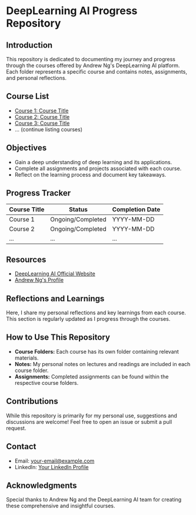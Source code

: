 
# DeepLearning AI Progress Repository

## Introduction

This repository is dedicated to documenting my journey and progress through the courses offered by Andrew Ng's DeepLearning AI platform. Each folder represents a specific course and contains notes, assignments, and personal reflections.

## Course List

- [Course 1: Course Title](link-to-course-1-folder)
- [Course 2: Course Title](link-to-course-2-folder)
- [Course 3: Course Title](link-to-course-3-folder)
- ... (continue listing courses)

## Objectives

- Gain a deep understanding of deep learning and its applications.
- Complete all assignments and projects associated with each course.
- Reflect on the learning process and document key takeaways.

## Progress Tracker

| Course Title | Status            | Completion Date |
| ------------ | ----------------- | --------------- |
| Course 1     | Ongoing/Completed | YYYY-MM-DD      |
| Course 2     | Ongoing/Completed | YYYY-MM-DD      |
| ...          | ...               | ...             |

## Resources

- [DeepLearning AI Official Website](https://www.deeplearning.ai/)
- [Andrew Ng&#39;s Profile](https://www.coursera.org/instructor/andrewng)

## Reflections and Learnings

Here, I share my personal reflections and key learnings from each course. This section is regularly updated as I progress through the courses.

## How to Use This Repository

- **Course Folders:** Each course has its own folder containing relevant materials.
- **Notes:** My personal notes on lectures and readings are included in each course folder.
- **Assignments:** Completed assignments can be found within the respective course folders.

## Contributions

While this repository is primarily for my personal use, suggestions and discussions are welcome! Feel free to open an issue or submit a pull request.

## Contact

- Email: [your-email@example.com](mailto:your-email@example.com)
- LinkedIn: [Your LinkedIn Profile](your-linkedin-url)

## Acknowledgments

Special thanks to Andrew Ng and the DeepLearning AI team for creating these comprehensive and insightful courses.
